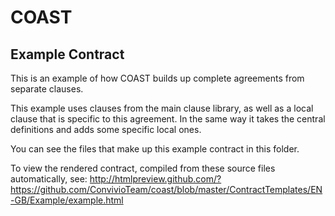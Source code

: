 # COAST

## Example Contract

This is an example of how COAST builds up complete agreements from separate clauses.

This example uses clauses from the main clause library, as well as a local clause that is specific to this agreement. In the same way it takes the central definitions and adds some specific local ones.

You can see the files that make up this example contract in this folder.

To view the rendered contract, compiled from these source files automatically, see: http://htmlpreview.github.com/?https://github.com/ConvivioTeam/coast/blob/master/ContractTemplates/EN-GB/Example/example.html
